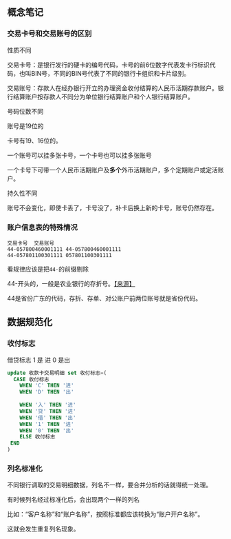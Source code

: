 ## 概念笔记

### 交易卡号和交易账号的区别

性质不同

交易卡号：是银行发行的硬卡的编号代码，卡号的前6位数字代表发卡行标识代码，也叫BIN号，不同的BIN号代表了不同的银行卡组织和卡片级别。

交易账号：存款人在经办银行开立的办理资金收付结算的人民币活期存款账户。银行结算账户按存款人不同分为单位银行结算账户和个人银行结算账户。

号码位数不同

账号是19位的

卡号有19、16位的。



一个账号可以挂多张卡号，一个卡号也可以挂多张账号

一个卡号下可带一个人民币活期账户及**多个**外币活期账户，多个定期账户或定活账户。

持久性不同

账号不会变化，即使卡丢了，卡号没了，补卡后换上新的卡号，账号仍然存在。



### 账户信息表的特殊情况

```
交易卡号  交易账号
44-057800460001111 44-057800460001111
44-057801100301111 057801100301111
```

看规律应该是把`44-`的前缀剔除

44-开头的，一般是农业银行的存折号。[【来源】](https://zhidao.baidu.com/question/528024138547840965.html)

44是省份广东的代码，存折、存单、对公账户前两位账号就是省份代码。

## 数据规范化

### 收付标志

借贷标志 1 是 进 0 是出

```sql
update 收款卡交易明细 set 收付标志=(
  CASE 收付标志
    WHEN 'C' THEN '进'
    WHEN 'D' THEN '出'
    
    WHEN '入' THEN '进'
    WHEN '贷' THEN '进'
    WHEN '借' THEN '出'
    WHEN '1' THEN '进'
    WHEN '0' THEN '出'
    ELSE 收付标志
 END
)
```

### 列名标准化

不同银行调取的交易明细数据，列名不一样，要合并分析的话就得统一处理。

有时候列名经过标准化后，会出现两个一样的列名

比如：“客户名称”和“账户名称”，按照标准都应该转换为“账户开户名称”。

这就会发生重复列名现象。

